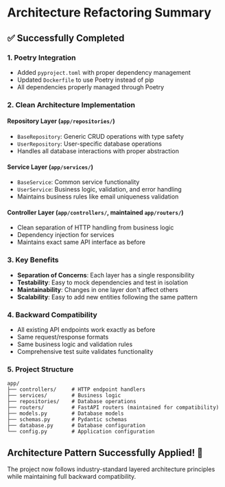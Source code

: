 # Architecture Refactoring Summary

## ✅ Successfully Completed

### 1. Poetry Integration
- Added `pyproject.toml` with proper dependency management
- Updated `Dockerfile` to use Poetry instead of pip
- All dependencies properly managed through Poetry

### 2. Clean Architecture Implementation

#### Repository Layer (`app/repositories/`)
- `BaseRepository`: Generic CRUD operations with type safety
- `UserRepository`: User-specific database operations
- Handles all database interactions with proper abstraction

#### Service Layer (`app/services/`)
- `BaseService`: Common service functionality
- `UserService`: Business logic, validation, and error handling
- Maintains business rules like email uniqueness validation

#### Controller Layer (`app/controllers/`, maintained `app/routers/`)
- Clean separation of HTTP handling from business logic
- Dependency injection for services
- Maintains exact same API interface as before

### 3. Key Benefits
- **Separation of Concerns**: Each layer has a single responsibility
- **Testability**: Easy to mock dependencies and test in isolation
- **Maintainability**: Changes in one layer don't affect others
- **Scalability**: Easy to add new entities following the same pattern

### 4. Backward Compatibility
- All existing API endpoints work exactly as before
- Same request/response formats
- Same business logic and validation rules
- Comprehensive test suite validates functionality

### 5. Project Structure
```
app/
├── controllers/     # HTTP endpoint handlers
├── services/        # Business logic
├── repositories/    # Database operations
├── routers/         # FastAPI routers (maintained for compatibility)
├── models.py        # Database models
├── schemas.py       # Pydantic schemas
├── database.py      # Database configuration
└── config.py        # Application configuration
```

## Architecture Pattern Successfully Applied! 🎉

The project now follows industry-standard layered architecture principles while maintaining full backward compatibility.